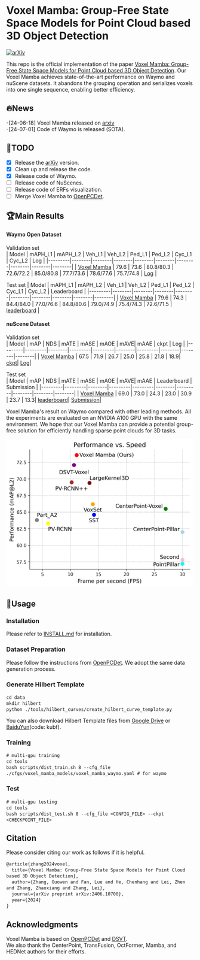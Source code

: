 # Voxel Mamba: Group-Free State Space Models for Point Cloud based 3D Object Detection

[![arXiv](https://img.shields.io/badge/arXiv-Paper-<COLOR>.svg)](https://arxiv.org/abs/2406.10700)

This repo is the official implementation of the paper [Voxel Mamba: Group-Free State Space Models for Point Cloud based 3D Object Detection](https://arxiv.org/abs/2406.10700). Our Voxel Mamba achieves state-of-the-art performance on Waymo and nuScene datasets. It abandons the grouping operation and serializes voxels into one single sequence, enabling better efficiency.

## 🔥News
-[24-06-18] Voxel Mamba released on [arxiv](https://arxiv.org/abs/2406.10700)   
-[24-07-01] Code of Waymo is released (SOTA).

## 📘TODO
- [x] Release the [arXiv](https://arxiv.org/abs/2406.10700) version.
- [x] Clean up and release the code.
- [x] Release code of Waymo.
- [ ] Release code of NuScenes.
- [ ] Release code of ERFs visualization.
- [ ] Merge Voxel Mamba to [OpenPCDet](https://github.com/open-mmlab/OpenPCDet).

## 🏆Main Results
#### Waymo Open Dataset
Validation set  
|  Model  | mAPH_L1 | mAPH_L2 | Veh_L1 | Veh_L2 | Ped_L1 | Ped_L2 | Cyc_L1 | Cyc_L2 | Log |
|---------|--------|--------|--------|--------|--------|--------|--------|--------|--------|
|  [Voxel Mamba](tools/cfgs/voxel_mamba_models/voxel_mamba_waymo.yaml) | 79.6  |  73.6  | 80.8/80.3 | 72.6/72.2 | 85.0/80.8 | 77.7/73.6 | 78.6/77.6 | 75.7/74.8 | [Log](https://drive.google.com/file/d/1Kq7WR9OV2kByKUUkurZp878mERKWBJi5/view?usp=sharing) | 

Test set
|  Model  | mAPH_L1 | mAPH_L2 | Veh_L1 | Veh_L2 | Ped_L1 | Ped_L2 | Cyc_L1 | Cyc_L2 | Leaderboard |
|---------|--------|--------|--------|--------|--------|--------|--------|--------|--------|
|  [Voxel Mamba](tools/cfgs/voxel_mamba_models/voxel_mamba_waymo.yaml) | 79.6  |  74.3  | 84.4/84.0 | 77.0/76.6 | 84.8/80.6 | 79.0/74.9 | 75.4/74.3 | 72.6/71.5 | [leaderboard](https://waymo.com/open/challenges/detection-3d/results/d57ccce9-36ad/1718951969931000/) | 


#### nuScene Dataset
Validation set  
|  Model  | mAP | NDS | mATE | mASE | mAOE | mAVE| mAAE | ckpt | Log |
|---------|---------|--------|---------|---------|--------|---------|--------|--------|--------|
|  [Voxel Mamba]() | 67.5 | 71.9 | 26.7 | 25.0 | 25.8 | 21.8 | 18.9| [ckpt]()| [Log]()|  

Test set  
|  Model  | mAP | NDS | mATE | mASE | mAOE | mAVE| mAAE | Leaderboard | Submission |
|---------|---------|--------|---------|---------|--------|---------|--------|--------|--------|
|  [Voxel Mamba]() | 69.0 | 73.0 | 24.3 | 23.0 | 30.9 | 23.7 | 13.3| [leaderboard](https://www.nuscenes.org/object-detection?externalData=all&mapData=all&modalities=Lidar)| [Submission](https://drive.google.com/file/d/1k1F5H0sqvJGyKzDN2_bCHcY-o0gKCwmo/view?usp=sharing)|  


Voxel Mamba's result on Waymo compared with other leading methods.
All the experiments are evaluated on an NVIDIA A100 GPU with the same environment.
We hope that our Voxel Mamba can provide a potential group-free solution for efficiently handling sparse point clouds for 3D tasks.
<div align="left">
  <img src="docs/Speed_Performance.png" width="500"/>
</div>

## 🚀Usage
### Installation
Please refer to [INSTALL.md](docs/INSTALL.md) for installation.

### Dataset Preparation
Please follow the instructions from [OpenPCDet](https://github.com/open-mmlab/OpenPCDet/blob/master/docs/GETTING_STARTED.md). We adopt the same data generation process.

### Generate Hilbert Template
```
cd data
mkdir hilbert
python ./tools/hilbert_curves/create_hilbert_curve_template.py
```
You can also download Hilbert Template files from [Google Drive](https://drive.google.com/file/d/1Bts6Jt-GCcLtF27BoH8uRtAjdHvwmrf2/view?usp=sharing) or [BaiduYun](https://pan.baidu.com/s/1I9xTjR7PbKRFkbwiLJN2tQ)(code: kubf).

### Training
```
# multi-gpu training
cd tools
bash scripts/dist_train.sh 8 --cfg_file ./cfgs/voxel_mamba_models/voxel_mamba_waymo.yaml # for waymo
```

### Test
```
# multi-gpu testing
cd tools
bash scripts/dist_test.sh 8 --cfg_file <CONFIG_FILE> --ckpt <CHECKPOINT_FILE>
```

## Citation
Please consider citing our work as follows if it is helpful.
```
@article{zhang2024voxel,
  title={Voxel Mamba: Group-Free State Space Models for Point Cloud based 3D Object Detection},
  author={Zhang, Guowen and Fan, Lue and He, Chenhang and Lei, Zhen and Zhang, Zhaoxiang and Zhang, Lei},
  journal={arXiv preprint arXiv:2406.10700},
  year={2024}
}
```

## Acknowledgments
Voxel Mamba is based on [OpenPCDet](https://github.com/open-mmlab/OpenPCDet) and [DSVT](https://github.com/Haiyang-W/DSVT).  
We also thank the CenterPoint, TransFusion, OctFormer, Mamba, and HEDNet authors for their efforts.




